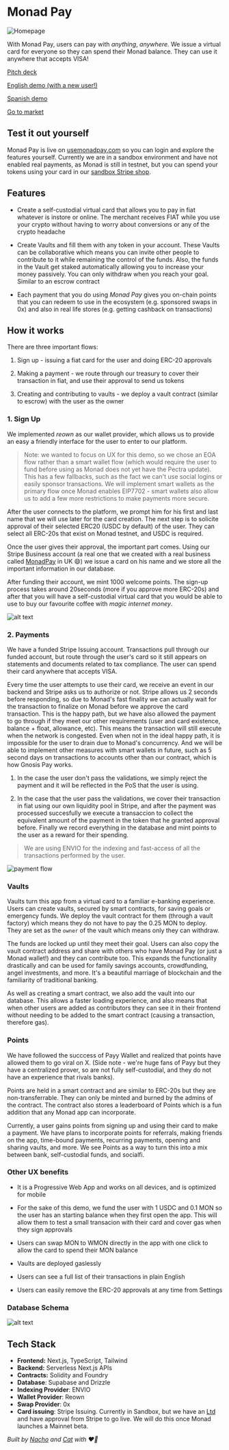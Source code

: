# Monad Pay

![Homepage](public/assets/docs/homepage.png)

With Monad Pay, users can pay with _anything_, _anywhere._ We issue a virtual card for everyone so they can spend their Monad balance. They can use it anywhere that accepts VISA!

[Pitch deck](https://drive.google.com/file/d/1bOXyMlwSR-7c0ttm9ksKLO1NhN_pMUxq/view?usp=drive_link)

[English demo (with a new user!)](https://drive.google.com/file/d/16-v16d6SbSH6dEt-vqi-WyIjjw7Y4_UO/view?usp=drive_link)

[Spanish demo](https://drive.google.com/file/d/1PNm9qwx-6WG_WI5NKSSBkhsISGVFigPb/view?usp=drive_link)

[Go to market](https://drive.google.com/file/d/1lar2-tWtQIadZW8ZrCmjMhpGbPbRT7Ds/view?usp=drive_link)

## Test it out yourself

Monad Pay is live on [usemonadpay.com](https://www.usemonadpay.com/) so you can login and explore the features yourself. Currently we are in a sandbox environment and have not enabled real payments, as Monad is still in testnet, but you can spend your tokens using your card in our [sandbox Stripe shop](https://shop.usemonadpay.com/).

## Features

- Create a self-custodial virtual card that allows you to pay in fiat whatever is instore or online. The merchant receives FIAT while you use your crypto without having to worry about conversions or any of the crypto headache

- Create Vaults and fill them with any token in your account. These Vaults can be collaborative which means you can invite other people to contribute to it while remaining the control of the funds. Also, the funds in the Vault get staked automatically allowing you to increase your money passively. You can only withdraw when you reach your goal. Similar to an escrow contract

- Each payment that you do using _Monad Pay_ gives you on-chain points that you can redeem to use in the ecosystem (e.g. sponsored swaps in 0x) and also in real life stores (e.g. getting cashback on transactions)

## How it works

There are three important flows:

1. Sign up - issuing a fiat card for the user and doing ERC-20 approvals

2. Making a payment - we route through our treasury to cover their transaction in fiat, and use their approval to send us tokens

3. Creating and contributing to vaults - we deploy a vault contract (similar to escrow) with the user as the owner

### 1. Sign Up

We implemented _reown_ as our wallet provider, which allows us to provide an easy a friendly interface for the user to enter to our platform.

> Note: we wanted to focus on UX for this demo, so we chose an EOA flow rather than a smart wallet flow (which would require the user to fund before using as Monad does not yet have the Pectra update). This has a few fallbacks, such as the fact we can't use social logins or easily sponsor transactions. We will implement smart wallets as the primary flow once Monad enables EIP7702 - smart wallets also allow us to add a few more restrictions to make payments more secure.

After the user connects to the platform, we prompt him for his first and last name that we will use later for the card creation. The next step is to solicite approval of their selected ERC20 (USDC by default) of the user. They can select all ERC-20s that exist on Monad testnet, and USDC is required.

Once the user gives their approval, the important part comes. Using our Stripe Business account (a real one that we created with a real business called [MonadPay](https://find-and-update.company-information.service.gov.uk/company/NI732549) in UK 😄) we issue a card on his name and we store all the important information in our database.

After funding their account, we mint 1000 welcome points. The sign-up process takes around 20seconds (more if you approve more ERC-20s) and after that you will have a self-custodial virtual card that you would be able to use to buy our favourite coffee with _magic internet money_.

![alt text](signup-flow.png)

### 2. Payments

We have a funded Stripe Issuing account. Transactions pull through our funded account, but route through the user's card so it still appears on statements and documents related to tax compliance. The user can spend their card anywhere that accepts VISA.

Every time the user attempts to use their card, we receive an event in our backend and Stripe asks us to authorize or not. Stripe allows us 2 seconds before responding, so due to Monad's fast finality we can actually wait for the transaction to finalize on Monad before we approve the card transaction. This is the happy path, but we have also allowed the payment to go through if they meet our other requirements (user and card existence, balance + float, allowance, etc). This means the transaction will still execute when the network is congested. Even when not in the ideal happy path, it is impossible for the user to drain due to Monad's concurrency. And we will be able to implement other measures with smart wallets in future, such as 5 second days on transactions to accounts other than our contract, which is how Gnosis Pay works.

1. In the case the user don't pass the validations, we simply reject the payment and it will be reflected in the PoS that the user is using.

2. In the case that the user pass the validations, we cover their transaction in fiat using our own liquidity pool in Stripe, and after the payment was processed succesfully we execute a transaccion to collect the equivalent amount of the payment in the token that he granted approval before. Finally we record everything in the database and mint points to the user as a reward for their spending.

> We are using ENVIO for the indexing and fast-access of all the transactions performed by the user.

![payment flow](payment-flow.png)

### Vaults

Vaults turn this app from a virtual card to a familiar e-banking experience. Users can create vaults, secured by smart contracts, for saving goals or emergency funds. We deploy the vault contract for them (through a vault factory) which means they do not have to pay the 0.25 MON to deploy. They are set as the `owner` of the vault which means only they can withdraw.

The funds are locked up until they meet their goal. Users can also copy the vault contract address and share with others who have Monad Pay (or just a Monad wallet!) and they can contribute too. This expands the functionality drastically and can be used for family savings accounts, crowdfunding, angel investments, and more. It's a beautiful marriage of blockchain and the familiarity of traditional banking.

As well as creating a smart contract, we also add the vault into our database. This allows a faster loading experience, and also means that when other users are added as contributors they can see it in their frontend without needing to be added to the smart contract (causing a transaction, therefore gas).

### Points

We have followed the succcess of Payy Wallet and realized that points have allowed them to go viral on X. (Side note - we're huge fans of Payy but they have a centralized prover, so are not fully self-custodial, and they do not have an experience that rivals banks).

Points are held in a smart contract and are similar to ERC-20s but they are non-transferrable. They can only be minted and burned by the admins of the contract. The contract also stores a leaderboard of Points which is a fun addition that any Monad app can incorporate.

Currently, a user gains points from signing up and using their card to make a payment. We have plans to incorporate points for referrals, making friends on the app, time-bound payments, recurring payments, opening and sharing vaults, and more. We see Points as a way to turn this into a mix between bank, self-custodial funds, and socialfi.

### Other UX benefits

- It is a Progressive Web App and works on all devices, and is optimized for mobile

- For the sake of this demo, we fund the user with 1 USDC and 0.1 MON so the user has an starting balance when they first open the app. This will allow them to test a small transacion with their card and cover gas when they sign approvals

- Users can swap MON to WMON directly in the app with one click to allow the card to spend their MON balance

- Vaults are deployed gaslessly

- Users can see a full list of their transactions in plain English

- Users can easily remove the ERC-20 approvals at any time from Settings

### Database Schema

![alt text](database-schema.png)

## Tech Stack

- **Frontend:** Next.js, TypeScript, Tailwind
- **Backend:** Serverless Next.js APIs
- **Contracts:** Solidity and Foundry
- **Database**: Supabase and Drizzle
- **Indexing Provider**: ENVIO
- **Wallet Provider**: Reown
- **Swap Provider**: 0x
- **Card issuing**: Stripe Issuing. Currently in Sandbox, but we have an [Ltd](https://find-and-update.company-information.service.gov.uk/company/NI732549) and have approval from Stripe to go live. We will do this once Monad launches a Mainnet beta.

_Built by [Nacho](https://x.com/ziginiz) and [Cat](https://x.com/catmcgeecode) with ❤️‍🔥_
